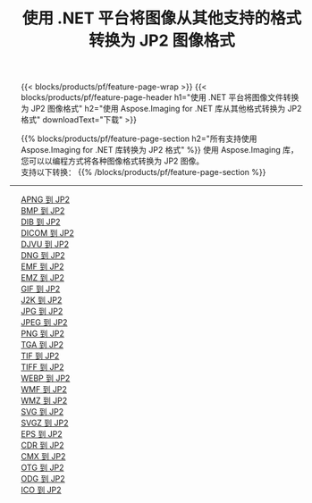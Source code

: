 ﻿---
title: 使用 .NET 平台将图像从其他支持的格式转换为 JP2 图像格式 
weight: 3920
url: /zh-hans/net/conversion/to/jp2 
lang: zh-hans
langdirlevel: 2
locales: zh-hans,ja,it,ru,de,es,fr,nl,id,lt,pl,pt,vi,tr,ko,zh-hant,ar,hi,th,sv,cs,uk,he
description: 使用 Aspose.Imaging for .NET 库可以轻松地将其他支持的图像格式转换为 JP2
---

{{< blocks/products/pf/feature-page-wrap >}}
{{< blocks/products/pf/feature-page-header h1="使用 .NET 平台将图像文件转换为 JP2 图像格式" h2="使用 Aspose.Imaging for .NET 库从其他格式转换为 JP2 格式" downloadText="下载" >}}


{{% blocks/products/pf/feature-page-section  h2="所有支持使用 Aspose.Imaging for .NET 库转换为 JP2 格式" %}}
使用 Aspose.Imaging 库，您可以以编程方式将各种图像格式转换为 JP2 图像。
<br/>
支持以下转换：
{{% /blocks/products/pf/feature-page-section %}}
<div class="container-fluid productfamilypage bg-gray">
    <div class="convertypes bg-gray agp-content section">
        <div class="container">
		<hr style="margin-left:-20px;"/>
		<div class="row other-converters">
		    <div class='col-md-2 other-converter remove-lp remove-rp'><a href="/imaging/zh-hans/net/conversion/apng-to-jp2" >APNG 到 JP2</a></div>
<div class='col-md-2 other-converter remove-lp remove-rp'><a href="/imaging/zh-hans/net/conversion/bmp-to-jp2" >BMP 到 JP2</a></div>
<div class='col-md-2 other-converter remove-lp remove-rp'><a href="/imaging/zh-hans/net/conversion/dib-to-jp2" >DIB 到 JP2</a></div>
<div class='col-md-2 other-converter remove-lp remove-rp'><a href="/imaging/zh-hans/net/conversion/dicom-to-jp2" >DICOM 到 JP2</a></div>
<div class='col-md-2 other-converter remove-lp remove-rp'><a href="/imaging/zh-hans/net/conversion/djvu-to-jp2" >DJVU 到 JP2</a></div>
<div class='col-md-2 other-converter remove-lp remove-rp'><a href="/imaging/zh-hans/net/conversion/dng-to-jp2" >DNG 到 JP2</a></div>
<div class='col-md-2 other-converter remove-lp remove-rp'><a href="/imaging/zh-hans/net/conversion/emf-to-jp2" >EMF 到 JP2</a></div>
<div class='col-md-2 other-converter remove-lp remove-rp'><a href="/imaging/zh-hans/net/conversion/emz-to-jp2" >EMZ 到 JP2</a></div>
<div class='col-md-2 other-converter remove-lp remove-rp'><a href="/imaging/zh-hans/net/conversion/gif-to-jp2" >GIF 到 JP2</a></div>
<div class='col-md-2 other-converter remove-lp remove-rp'><a href="/imaging/zh-hans/net/conversion/j2k-to-jp2" >J2K 到 JP2</a></div>
<div class='col-md-2 other-converter remove-lp remove-rp'><a href="/imaging/zh-hans/net/conversion/jpg-to-jp2" >JPG 到 JP2</a></div>
<div class='col-md-2 other-converter remove-lp remove-rp'><a href="/imaging/zh-hans/net/conversion/jpeg-to-jp2" >JPEG 到 JP2</a></div>
<div class='col-md-2 other-converter remove-lp remove-rp'><a href="/imaging/zh-hans/net/conversion/png-to-jp2" >PNG 到 JP2</a></div>
<div class='col-md-2 other-converter remove-lp remove-rp'><a href="/imaging/zh-hans/net/conversion/tga-to-jp2" >TGA 到 JP2</a></div>
<div class='col-md-2 other-converter remove-lp remove-rp'><a href="/imaging/zh-hans/net/conversion/tif-to-jp2" >TIF 到 JP2</a></div>
<div class='col-md-2 other-converter remove-lp remove-rp'><a href="/imaging/zh-hans/net/conversion/tiff-to-jp2" >TIFF 到 JP2</a></div>
<div class='col-md-2 other-converter remove-lp remove-rp'><a href="/imaging/zh-hans/net/conversion/webp-to-jp2" >WEBP 到 JP2</a></div>
<div class='col-md-2 other-converter remove-lp remove-rp'><a href="/imaging/zh-hans/net/conversion/wmf-to-jp2" >WMF 到 JP2</a></div>
<div class='col-md-2 other-converter remove-lp remove-rp'><a href="/imaging/zh-hans/net/conversion/wmz-to-jp2" >WMZ 到 JP2</a></div>
<div class='col-md-2 other-converter remove-lp remove-rp'><a href="/imaging/zh-hans/net/conversion/svg-to-jp2" >SVG 到 JP2</a></div>
<div class='col-md-2 other-converter remove-lp remove-rp'><a href="/imaging/zh-hans/net/conversion/svgz-to-jp2" >SVGZ 到 JP2</a></div>
<div class='col-md-2 other-converter remove-lp remove-rp'><a href="/imaging/zh-hans/net/conversion/eps-to-jp2" >EPS 到 JP2</a></div>
<div class='col-md-2 other-converter remove-lp remove-rp'><a href="/imaging/zh-hans/net/conversion/cdr-to-jp2" >CDR 到 JP2</a></div>
<div class='col-md-2 other-converter remove-lp remove-rp'><a href="/imaging/zh-hans/net/conversion/cmx-to-jp2" >CMX 到 JP2</a></div>
<div class='col-md-2 other-converter remove-lp remove-rp'><a href="/imaging/zh-hans/net/conversion/otg-to-jp2" >OTG 到 JP2</a></div>
<div class='col-md-2 other-converter remove-lp remove-rp'><a href="/imaging/zh-hans/net/conversion/odg-to-jp2" >ODG 到 JP2</a></div>
<div class='col-md-2 other-converter remove-lp remove-rp'><a href="/imaging/zh-hans/net/conversion/ico-to-jp2" >ICO 到 JP2</a></div>
                </div>
        </div>
    </div>
</div>
<br/>

